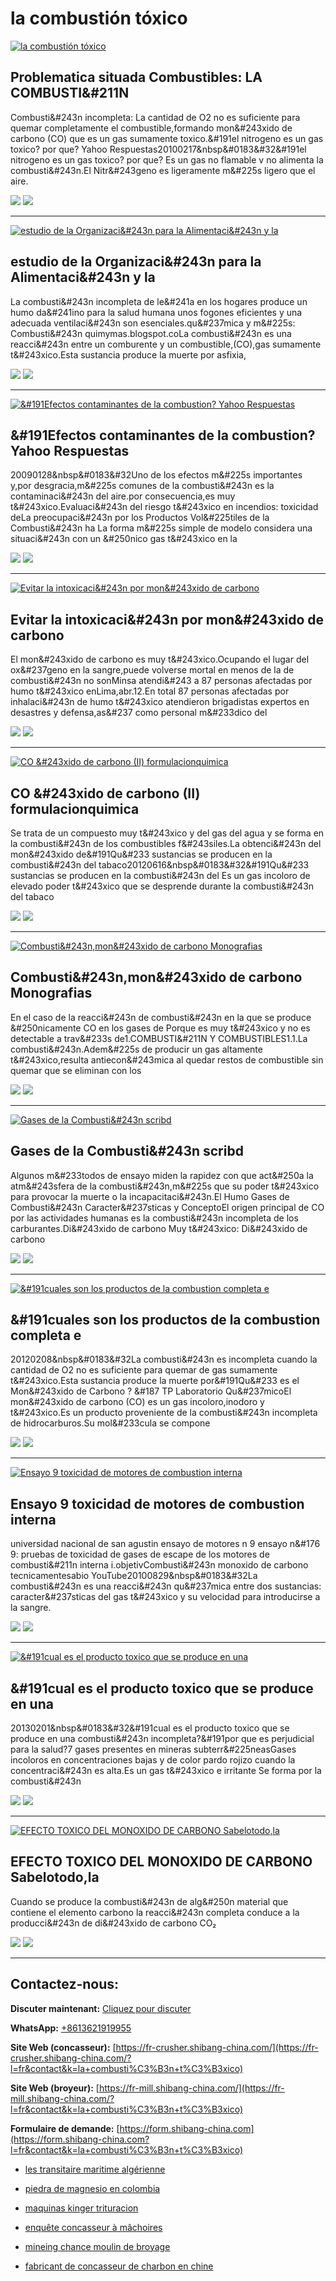 # la combustión tóxico

<a href="https://swt.shibang-china.com/?l=fr&img&k=la+combusti%C3%B3n+t%C3%B3xico" target="_blank">![la combustión tóxico](http://static.shibang-china.com/all-800x300/231.jpg)</a>

## Problematica situada Combustibles: LA COMBUSTI&#211N
Combusti&#243n incompleta: La cantidad de O2 no es suficiente para quemar completamente el combustible,formando mon&#243xido de carbono (CO) que es un gas sumamente toxico.&#191el nitrogeno es un gas toxico? por que? Yahoo Respuestas20100217&nbsp&#0183&#32&#191el nitrogeno es un gas toxico? por que? Es un gas no flamable v no alimenta la combusti&#243n.El Nitr&#243geno es ligeramente m&#225s ligero que el aire.


<a href="https://whatsapp.shibangsoft.com/WhatsApp.php" target="_blank" title="WhatsApp">![](http://static.shibang-china.com/icon/whatsapp.png)</a> <a href="https://swt.shibang-china.com/?l=fr&icon&k=la+combusti%C3%B3n+t%C3%B3xico" target="_blank">![](http://static.shibang-china.com/icon/chat-fr.png)</a>

---

<a href="https://swt.shibang-china.com/?l=fr&img&k=la+combusti%C3%B3n+t%C3%B3xico" target="_blank">![estudio de la Organizaci&#243n para la Alimentaci&#243n y la](http://static.shibang-china.com/all-800x300/31.jpg)</a>

## estudio de la Organizaci&#243n para la Alimentaci&#243n y la
La combusti&#243n incompleta de le&#241a en los hogares produce un humo da&#241ino para la salud humana unos fogones eficientes y una adecuada ventilaci&#243n son esenciales.qu&#237mica y m&#225s: Combusti&#243n quimymas.blogspot.coLa combusti&#243n es una reacci&#243n entre un comburente y un combustible,(CO),gas sumamente t&#243xico.Esta sustancia produce la muerte por asfixia,


<a href="https://whatsapp.shibangsoft.com/WhatsApp.php" target="_blank" title="WhatsApp">![](http://static.shibang-china.com/icon/whatsapp.png)</a> <a href="https://swt.shibang-china.com/?l=fr&icon&k=la+combusti%C3%B3n+t%C3%B3xico" target="_blank">![](http://static.shibang-china.com/icon/chat-fr.png)</a>

---

<a href="https://swt.shibang-china.com/?l=fr&img&k=la+combusti%C3%B3n+t%C3%B3xico" target="_blank">![&#191Efectos contaminantes de la combustion? Yahoo Respuestas](http://static.shibang-china.com/all-800x300/1346.jpg)</a>

## &#191Efectos contaminantes de la combustion? Yahoo Respuestas
20090128&nbsp&#0183&#32Uno de los efectos m&#225s importantes y,por desgracia,m&#225s comunes de la combusti&#243n es la contaminaci&#243n del aire.por consecuencia,es muy t&#243xico.Evaluaci&#243n del riesgo t&#243xico en incendios: toxicidad deLa preocupaci&#243n por los Productos Vol&#225tiles de la Combusti&#243n ha La forma m&#225s simple de modelo considera una situaci&#243n con un &#250nico gas t&#243xico en la


<a href="https://whatsapp.shibangsoft.com/WhatsApp.php" target="_blank" title="WhatsApp">![](http://static.shibang-china.com/icon/whatsapp.png)</a> <a href="https://swt.shibang-china.com/?l=fr&icon&k=la+combusti%C3%B3n+t%C3%B3xico" target="_blank">![](http://static.shibang-china.com/icon/chat-fr.png)</a>

---

<a href="https://swt.shibang-china.com/?l=fr&img&k=la+combusti%C3%B3n+t%C3%B3xico" target="_blank">![Evitar la intoxicaci&#243n por mon&#243xido de carbono](http://static.shibang-china.com/all-800x300/715.jpg)</a>

## Evitar la intoxicaci&#243n por mon&#243xido de carbono
El mon&#243xido de carbono es muy t&#243xico.Ocupando el lugar del ox&#237geno en la sangre,puede volverse mortal en menos de la de combusti&#243n no sonMinsa atendi&#243 a 87 personas afectadas por humo t&#243xico enLima,abr.12.En total 87 personas afectadas por inhalaci&#243n de humo t&#243xico atendieron brigadistas expertos en desastres y defensa,as&#237 como personal m&#233dico del


<a href="https://whatsapp.shibangsoft.com/WhatsApp.php" target="_blank" title="WhatsApp">![](http://static.shibang-china.com/icon/whatsapp.png)</a> <a href="https://swt.shibang-china.com/?l=fr&icon&k=la+combusti%C3%B3n+t%C3%B3xico" target="_blank">![](http://static.shibang-china.com/icon/chat-fr.png)</a>

---

<a href="https://swt.shibang-china.com/?l=fr&img&k=la+combusti%C3%B3n+t%C3%B3xico" target="_blank">![CO &#243xido de carbono (II) formulacionquimica](http://static.shibang-china.com/all-800x300/728.jpg)</a>

## CO &#243xido de carbono (II) formulacionquimica
Se trata de un compuesto muy t&#243xico y del gas del agua y se forma en la combusti&#243n de los combustibles f&#243siles.La obtenci&#243n del mon&#243xido de&#191Qu&#233 sustancias se producen en la combusti&#243n del tabaco20120616&nbsp&#0183&#32&#191Qu&#233 sustancias se producen en la combusti&#243n del Es un gas incoloro de elevado poder t&#243xico que se desprende durante la combusti&#243n del tabaco


<a href="https://whatsapp.shibangsoft.com/WhatsApp.php" target="_blank" title="WhatsApp">![](http://static.shibang-china.com/icon/whatsapp.png)</a> <a href="https://swt.shibang-china.com/?l=fr&icon&k=la+combusti%C3%B3n+t%C3%B3xico" target="_blank">![](http://static.shibang-china.com/icon/chat-fr.png)</a>

---

<a href="https://swt.shibang-china.com/?l=fr&img&k=la+combusti%C3%B3n+t%C3%B3xico" target="_blank">![Combusti&#243n,mon&#243xido de carbono Monografias](http://static.shibang-china.com/all-800x300/638.jpg)</a>

## Combusti&#243n,mon&#243xido de carbono Monografias
En el caso de la reacci&#243n de combusti&#243n en la que se produce &#250nicamente CO en los gases de Porque es muy t&#243xico y no es detectable a trav&#233s de1.COMBUSTI&#211N Y COMBUSTIBLES1.1.La combusti&#243n.Adem&#225s de producir un gas altamente t&#243xico,resulta antiecon&#243mica al quedar restos de combustible sin quemar que se eliminan con los


<a href="https://whatsapp.shibangsoft.com/WhatsApp.php" target="_blank" title="WhatsApp">![](http://static.shibang-china.com/icon/whatsapp.png)</a> <a href="https://swt.shibang-china.com/?l=fr&icon&k=la+combusti%C3%B3n+t%C3%B3xico" target="_blank">![](http://static.shibang-china.com/icon/chat-fr.png)</a>

---

<a href="https://swt.shibang-china.com/?l=fr&img&k=la+combusti%C3%B3n+t%C3%B3xico" target="_blank">![Gases de la Combusti&#243n scribd](http://static.shibang-china.com/all-800x300/599.jpg)</a>

## Gases de la Combusti&#243n scribd
Algunos m&#233todos de ensayo miden la rapidez con que act&#250a la atm&#243sfera de la combusti&#243n,m&#225s que su poder t&#243xico para provocar la muerte o la incapacitaci&#243n.El Humo Gases de Combusti&#243n Caracter&#237sticas y ConceptoEl origen principal de CO por las actividades humanas es la combusti&#243n incompleta de los carburantes.Di&#243xido de carbono Muy t&#243xico: Di&#243xido de carbono


<a href="https://whatsapp.shibangsoft.com/WhatsApp.php" target="_blank" title="WhatsApp">![](http://static.shibang-china.com/icon/whatsapp.png)</a> <a href="https://swt.shibang-china.com/?l=fr&icon&k=la+combusti%C3%B3n+t%C3%B3xico" target="_blank">![](http://static.shibang-china.com/icon/chat-fr.png)</a>

---

<a href="https://swt.shibang-china.com/?l=fr&img&k=la+combusti%C3%B3n+t%C3%B3xico" target="_blank">![&#191cuales son los productos de la combustion completa e](http://static.shibang-china.com/all-800x300/382.jpg)</a>

## &#191cuales son los productos de la combustion completa e
20120208&nbsp&#0183&#32La combusti&#243n es incompleta cuando la cantidad de O2 no es suficiente para quemar de gas sumamente t&#243xico.Esta sustancia produce la muerte por&#191Qu&#233 es el Mon&#243xido de Carbono ? &#187 TP Laboratorio Qu&#237micoEl mon&#243xido de carbono (CO) es un gas incoloro,inodoro y t&#243xico.Es un producto proveniente de la combusti&#243n incompleta de hidrocarburos.Su mol&#233cula se compone


<a href="https://whatsapp.shibangsoft.com/WhatsApp.php" target="_blank" title="WhatsApp">![](http://static.shibang-china.com/icon/whatsapp.png)</a> <a href="https://swt.shibang-china.com/?l=fr&icon&k=la+combusti%C3%B3n+t%C3%B3xico" target="_blank">![](http://static.shibang-china.com/icon/chat-fr.png)</a>

---

<a href="https://swt.shibang-china.com/?l=fr&img&k=la+combusti%C3%B3n+t%C3%B3xico" target="_blank">![Ensayo 9 toxicidad de motores de combustion interna](http://static.shibang-china.com/all-800x300/538.jpg)</a>

## Ensayo 9 toxicidad de motores de combustion interna
universidad nacional de san agustin ensayo de motores n 9 ensayo n&#176 9: pruebas de toxicidad de gases de escape de los motores de combusti&#211n interna i.objetivCombusti&#243n monoxido de carbono tecnicamentesabio YouTube20100829&nbsp&#0183&#32La combusti&#243n es una reacci&#243n qu&#237mica entre dos sustancias: caracter&#237sticas del gas t&#243xico y su velocidad para introducirse a la sangre.


<a href="https://whatsapp.shibangsoft.com/WhatsApp.php" target="_blank" title="WhatsApp">![](http://static.shibang-china.com/icon/whatsapp.png)</a> <a href="https://swt.shibang-china.com/?l=fr&icon&k=la+combusti%C3%B3n+t%C3%B3xico" target="_blank">![](http://static.shibang-china.com/icon/chat-fr.png)</a>

---

<a href="https://swt.shibang-china.com/?l=fr&img&k=la+combusti%C3%B3n+t%C3%B3xico" target="_blank">![&#191cual es el producto toxico que se produce en una](http://static.shibang-china.com/all-800x300/1235.jpg)</a>

## &#191cual es el producto toxico que se produce en una
20130201&nbsp&#0183&#32&#191cual es el producto toxico que se produce en una combusti&#243n incompleta?&#191por que es perjudicial para la salud?7 gases presentes en mineras subterr&#225neasGases incoloros en concentraciones bajas y de color pardo rojizo cuando la concentraci&#243n es alta.Es un gas t&#243xico e irritante Se forma por la combusti&#243n


<a href="https://whatsapp.shibangsoft.com/WhatsApp.php" target="_blank" title="WhatsApp">![](http://static.shibang-china.com/icon/whatsapp.png)</a> <a href="https://swt.shibang-china.com/?l=fr&icon&k=la+combusti%C3%B3n+t%C3%B3xico" target="_blank">![](http://static.shibang-china.com/icon/chat-fr.png)</a>

---

<a href="https://swt.shibang-china.com/?l=fr&img&k=la+combusti%C3%B3n+t%C3%B3xico" target="_blank">![EFECTO TOXICO DEL MONOXIDO DE CARBONO Sabelotodo,la](http://static.shibang-china.com/all-800x300/297.jpg)</a>

## EFECTO TOXICO DEL MONOXIDO DE CARBONO Sabelotodo,la
Cuando se produce la combusti&#243n de alg&#250n material que contiene el elemento carbono la reacci&#243n completa conduce a la producci&#243n de di&#243xido de carbono CO₂

<a href="https://whatsapp.shibangsoft.com/WhatsApp.php" target="_blank" title="WhatsApp">![](http://static.shibang-china.com/icon/whatsapp.png)</a> <a href="https://swt.shibang-china.com/?l=fr&icon&k=la+combusti%C3%B3n+t%C3%B3xico" target="_blank">![](http://static.shibang-china.com/icon/chat-fr.png)</a>

---
## Contactez-nous:

**Discuter maintenant:** [Cliquez pour discuter](https://swt.shibang-china.com?l=fr&contact&k=la+combusti%C3%B3n+t%C3%B3xico)

**WhatsApp:**  [+8613621919955](https://whatsapp.shibangsoft.com/WhatsApp.php)

**Site Web (concasseur):** [https://fr-crusher.shibang-china.com/](https://fr-crusher.shibang-china.com/?l=fr&contact&k=la+combusti%C3%B3n+t%C3%B3xico)

**Site Web (broyeur):** [https://fr-mill.shibang-china.com/](https://fr-mill.shibang-china.com/?l=fr&contact&k=la+combusti%C3%B3n+t%C3%B3xico)

**Formulaire de demande:** [https://form.shibang-china.com](https://form.shibang-china.com?l=fr&contact&k=la+combusti%C3%B3n+t%C3%B3xico)

* [les transitaire maritime algérienne](../61/les%20transitaire%20maritime%20alg%C3%A9rienne.md)

* [piedra de magnesio en colombia](../64/piedra%20de%20magnesio%20en%20colombia.md)

* [maquinas kinger trituracion](../63/maquinas%20kinger%20trituracion.md)

* [enquête concasseur à mâchoires](../61/enqu%C3%AAte%20concasseur%20%C3%A0%20m%C3%A2choires.md)

* [mineing chance moulin de broyage](../61/mineing%20chance%20moulin%20de%20broyage.md)

* [fabricant de concasseur de charbon en chine](../65/fabricant%20de%20concasseur%20de%20charbon%20en%20chine.md)